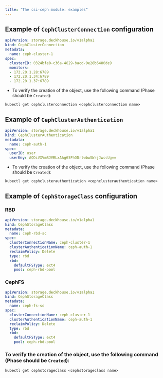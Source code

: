 ```yaml
---
title: "The csi-ceph module: examples"
---
```


## Example of `CephClusterConnection` configuration

```yaml
apiVersion: storage.deckhouse.io/v1alpha1
kind: CephClusterConnection
metadata:
  name: ceph-cluster-1
spec:
  clusterID: 0324bfe8-c36a-4829-bacd-9e28b6480de9
  monitors:
  - 172.20.1.28:6789
  - 172.20.1.34:6789
  - 172.20.1.37:6789
```

- To verify the creation of the object, use the following command (Phase should be `Created`):

```shell
kubectl get cephclusterconnection <cephclusterconnection name>
```

## Example of `CephClusterAuthentication`

```yaml
apiVersion: storage.deckhouse.io/v1alpha1
kind: CephClusterAuthentication
metadata:
  name: ceph-auth-1
spec:
  userID: user
  userKey: AQDiVXVmBJVRLxAAg65PhODrtwbwSWrjJwssUg==
```

- To verify the creation of the object, use the following command (Phase should be `Created`):

```shell
kubectl get cephclusterauthentication <cephclusterauthentication name>
```

## Example of `CephStorageClass` configuration

### RBD

```yaml
apiVersion: storage.deckhouse.io/v1alpha1
kind: CephStorageClass
metadata:
  name: ceph-rbd-sc
spec:
  clusterConnectionName: ceph-cluster-1
  clusterAuthenticationName: ceph-auth-1
  reclaimPolicy: Delete
  type: rbd
  rbd:
    defaultFSType: ext4
    pool: ceph-rbd-pool  
```

### CephFS

```yaml
apiVersion: storage.deckhouse.io/v1alpha1
kind: CephStorageClass
metadata:
  name: ceph-fs-sc
spec:
  clusterConnectionName: ceph-cluster-1
  clusterAuthenticationName: ceph-auth-1
  reclaimPolicy: Delete
  type: rbd
  rbd:
    defaultFSType: ext4
    pool: ceph-rbd-pool 
```

### To verify the creation of the object, use the following command (Phase should be `Created`):

```shell
kubectl get cephstorageclass <cephstorageclass name>
```
